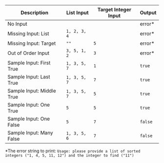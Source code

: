 | Description | List Input | Target Integer Input | Output |
|-------------|------------|---------------|--------|
| No Input    |            |               | error\* |
| Missing Input: List | `1, 2, 3, 4` | | error\* |
| Missing Input: Target | `""` | `5` | error\* |
| Out of Order Input | `3, 5, 1, 2` | `3` | error\* |
| Sample Input: First True | `1, 3, 5, 7` | `1` | `true` |
| Sample Input: Last True | `1, 3, 5, 7` | `7` | `true` |
| Sample Input: Middle True | `1, 3, 5, 7` | `5` | `true` |
| Sample Input: One True | `5` | `5` | `true` |
| Sample Input: One False | `5` | `7` | `false` |
| Sample Input: Many False | `1, 3, 5, 6` | `7` | `false` |

\*The error string to print: `Usage: please provide a list of sorted integers ("1, 4, 5, 11, 12") and the integer to find ("11")`
